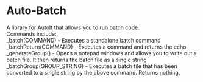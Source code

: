 # Auto-Batch
A library for AutoIt that allows you to run batch code.
<br>Commands include:<br>_batch(COMMAND) - Executes a standalone batch command
<br>_batchReturn(COMMAND) - Executes a command and returns the echo
<br>_generateGroup() - Opens a notepad windows and allows you to write out a batch file. It then returns the batch file as a single string
<br>_batchGroup(GROUP_STRING) - Executes a batch file that has been converted to a single string by the above command. Returns nothing.
